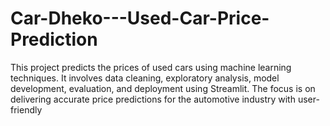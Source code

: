 # Car-Dheko---Used-Car-Price-Prediction
This project predicts the prices of used cars using machine learning techniques. It involves data cleaning, exploratory analysis, model development, evaluation, and deployment using Streamlit. The focus is on delivering accurate price predictions for the automotive industry with user-friendly
